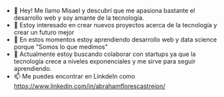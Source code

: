 - 👋 Hey! Me llamo Misael y descubrí que me apasiona bastante el desarrollo web y soy amante de la tecnología.
- 👀 Estoy interesado en crear nuevos proyectos acerca de la tecnología y crear un futuro mejor
- 🌱 En estos momentos estoy aprendiendo desarrollo web y data science porque "Somos lo que medimos"
- 💞️ Actualmente estoy buscando colaborar con startups ya que la tecnología crece a niveles exponenciales y me sirve para seguir aprendiendo.
- 📫 Me puedes encontrar en LinkdeIn como https://www.linkedin.com/in/abrahamflorescastrejon/

<!---
Misaelfc/Misaelfc is a ✨ special ✨ repository because its `README.md` (this file) appears on your GitHub profile.
You can click the Preview link to take a look at your changes.
--->
